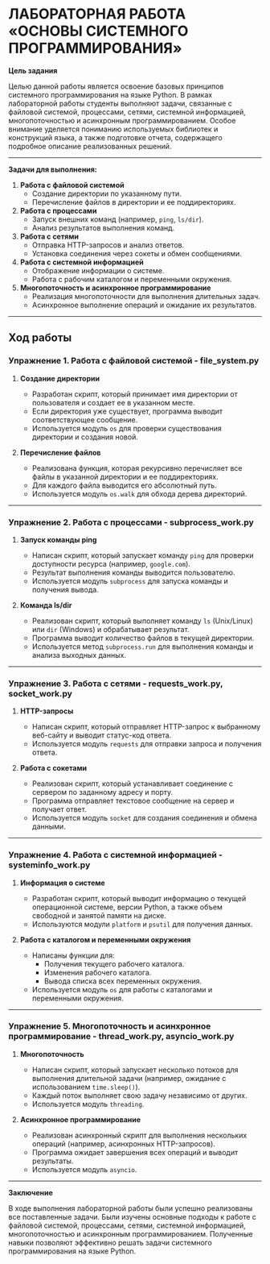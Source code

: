# ЛАБОРАТОРНАЯ РАБОТА «ОСНОВЫ СИСТЕМНОГО ПРОГРАММИРОВАНИЯ»

**Цель задания**

Целью данной работы является освоение базовых принципов системного программирования на языке Python. В рамках лабораторной работы студенты выполняют задачи, связанные с файловой системой, процессами, сетями, системной информацией, многопоточностью и асинхронным программированием. Особое внимание уделяется пониманию используемых библиотек и конструкций языка, а также подготовке отчета, содержащего подробное описание реализованных решений.

---

**Задачи для выполнения:**
1. **Работа с файловой системой**
   - Создание директории по указанному пути.
   - Перечисление файлов в директории и ее поддиректориях.
2. **Работа с процессами**
   - Запуск внешних команд (например, `ping`, `ls/dir`).
   - Анализ результатов выполнения команд.
3. **Работа с сетями**
   - Отправка HTTP-запросов и анализ ответов.
   - Установка соединения через сокеты и обмен сообщениями.
4. **Работа с системной информацией**
   - Отображение информации о системе.
   - Работа с рабочим каталогом и переменными окружения.
5. **Многопоточность и асинхронное программирование**
   - Реализация многопоточности для выполнения длительных задач.
   - Асинхронное выполнение операций и ожидание их результатов.

---

## Ход работы

### **Упражнение 1. Работа с файловой системой - file_system.py**

1. **Создание директории**
   - Разработан скрипт, который принимает имя директории от пользователя и создает ее в указанном месте.
   - Если директория уже существует, программа выводит соответствующее сообщение.
   - Используется модуль `os` для проверки существования директории и создания новой.

2. **Перечисление файлов**
   - Реализована функция, которая рекурсивно перечисляет все файлы в указанной директории и ее поддиректориях.
   - Для каждого файла выводится его абсолютный путь.
   - Используется модуль `os.walk` для обхода дерева директорий.

---

### **Упражнение 2. Работа с процессами - subprocess_work.py**

1. **Запуск команды ping**
   - Написан скрипт, который запускает команду `ping` для проверки доступности ресурса (например, `google.com`).
   - Результат выполнения команды выводится пользователю.
   - Используется модуль `subprocess` для запуска команды и получения вывода.

2. **Команда ls/dir**
   - Реализован скрипт, который выполняет команду `ls` (Unix/Linux) или `dir` (Windows) и обрабатывает результат.
   - Программа выводит количество файлов в текущей директории.
   - Используется метод `subprocess.run` для выполнения команды и анализа выходных данных.

---

### **Упражнение 3. Работа с сетями - requests_work.py, socket_work.py**

1. **HTTP-запросы**
   - Написан скрипт, который отправляет HTTP-запрос к выбранному веб-сайту и выводит статус-код ответа.
   - Используется модуль `requests` для отправки запроса и получения ответа.

2. **Работа с сокетами**
   - Реализован скрипт, который устанавливает соединение с сервером по заданному адресу и порту.
   - Программа отправляет текстовое сообщение на сервер и получает ответ.
   - Используется модуль `socket` для создания соединения и обмена данными.

---

### **Упражнение 4. Работа с системной информацией - systeminfo_work.py**

1. **Информация о системе**
   - Разработан скрипт, который выводит информацию о текущей операционной системе, версии Python, а также объем свободной и занятой памяти на диске.
   - Используются модули `platform` и `psutil` для получения данных.

2. **Работа с каталогом и переменными окружения**
   - Написаны функции для:
     - Получения текущего рабочего каталога.
     - Изменения рабочего каталога.
     - Вывода списка всех переменных окружения.
   - Используется модуль `os` для работы с каталогами и переменными окружения.

---

### **Упражнение 5. Многопоточность и асинхронное программирование - thread_work.py, asyncio_work.py**

1. **Многопоточность**
   - Написан скрипт, который запускает несколько потоков для выполнения длительной задачи (например, ожидание с использованием `time.sleep()`).
   - Каждый поток выполняет свою задачу независимо от других.
   - Используется модуль `threading`.

2. **Асинхронное программирование**
   - Реализован асинхронный скрипт для выполнения нескольких операций (например, асинхронных HTTP-запросов).
   - Программа ожидает завершения всех операций и выводит результаты.
   - Используется модуль `asyncio`.

---

**Заключение**

В ходе выполнения лабораторной работы были успешно реализованы все поставленные задачи. Были изучены основные подходы к работе с файловой системой, процессами, сетями, системной информацией, многопоточностью и асинхронным программированием. Полученные навыки позволяют эффективно решать задачи системного программирования на языке Python.

